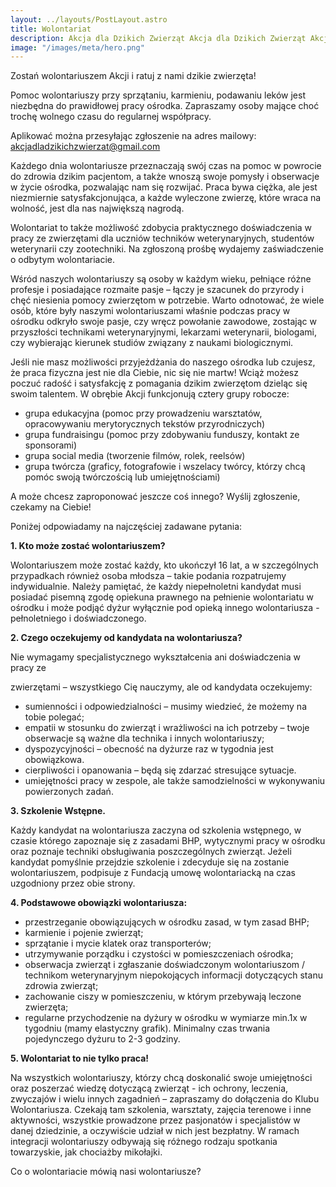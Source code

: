 ```yaml
---
layout: ../layouts/PostLayout.astro
title: Wolontariat
description: Akcja dla Dzikich Zwierząt Akcja dla Dzikich Zwierząt Akcja dla Dzikich Zwierząt 
image: "/images/meta/hero.png"
---
```


Zostań wolontariuszem Akcji i ratuj z nami dzikie zwierzęta!

Pomoc wolontariuszy przy sprzątaniu, karmieniu, podawaniu leków jest niezbędna do prawidłowej pracy ośrodka. Zapraszamy osoby mające choć trochę wolnego czasu do regularnej współpracy.

Aplikować można przesyłając zgłoszenie na adres mailowy: akcjadladzikichzwierzat@gmail.com

Każdego dnia wolontariusze przeznaczają swój czas na pomoc w powrocie do zdrowia dzikim pacjentom, a także wnoszą swoje pomysły i obserwacje w życie ośrodka, pozwalając nam się rozwijać. Praca bywa ciężka, ale jest niezmiernie satysfakcjonująca, a każde wyleczone zwierzę, które wraca na wolność, jest dla nas największą nagrodą.

Wolontariat to także możliwość zdobycia praktycznego doświadczenia w pracy ze zwierzętami dla uczniów techników weterynaryjnych, studentów weterynarii czy zootechniki. Na zgłoszoną prośbę wydajemy zaświadczenie o odbytym wolontariacie.

Wśród naszych wolontariuszy są osoby w każdym wieku, pełniące różne profesje i posiadające rozmaite pasje – łączy je szacunek do przyrody i chęć niesienia pomocy zwierzętom w potrzebie. Warto odnotować, że wiele osób, które były naszymi wolontariuszami właśnie podczas pracy w ośrodku odkryło swoje pasje, czy wręcz powołanie zawodowe, zostając w przyszłości technikami weterynaryjnymi, lekarzami weterynarii, biologami, czy wybierając kierunek studiów związany z naukami biologicznymi.

Jeśli nie masz możliwości przyjeżdżania do naszego ośrodka lub czujesz, że praca fizyczna jest nie dla Ciebie, nic się nie martw! Wciąż możesz poczuć radość i satysfakcję z pomagania dzikim zwierzętom dzieląc się swoim talentem. W obrębie Akcji funkcjonują cztery grupy robocze:

- grupa edukacyjna (pomoc przy prowadzeniu warsztatów, opracowywaniu merytorycznych tekstów przyrodniczych)
- grupa fundraisingu (pomoc przy zdobywaniu funduszy, kontakt ze sponsorami)
- grupa social media (tworzenie filmów, rolek, reelsów)
- grupa twórcza (graficy, fotografowie i wszelacy twórcy, którzy chcą pomóc swoją twórczością lub umiejętnościami)

A może chcesz zaproponować jeszcze coś innego? Wyślij zgłoszenie, czekamy na Ciebie!

Poniżej odpowiadamy na najczęściej zadawane pytania:

**1. Kto może zostać wolontariuszem?**

Wolontariuszem może zostać każdy, kto ukończył 16 lat, a w szczególnych przypadkach również osoba młodsza – takie podania rozpatrujemy indywidualnie. Należy pamiętać, że każdy niepełnoletni kandydat musi posiadać pisemną zgodę opiekuna prawnego na pełnienie wolontariatu w ośrodku i może podjąć dyżur wyłącznie pod opieką innego wolontariusza - pełnoletniego i doświadczonego.

**2. Czego oczekujemy od kandydata na wolontariusza?**

Nie wymagamy specjalistycznego wykształcenia ani doświadczenia w pracy ze

zwierzętami – wszystkiego Cię nauczymy, ale od kandydata oczekujemy:

- sumienności i odpowiedzialności – musimy wiedzieć, że możemy na tobie polegać;
- empatii w stosunku do zwierząt i wrażliwości na ich potrzeby – twoje obserwacje są ważne dla technika i innych wolontariuszy;
- dyspozycyjności – obecność na dyżurze raz w tygodnia jest obowiązkowa.
- cierpliwości i opanowania – będą się zdarzać stresujące sytuacje.
- umiejętności pracy w zespole, ale także samodzielności w wykonywaniu powierzonych zadań.

**3. Szkolenie Wstępne.**

Każdy kandydat na wolontariusza zaczyna od szkolenia wstępnego, w czasie którego zapoznaje się z zasadami BHP, wytycznymi pracy w ośrodku oraz poznaje techniki obsługiwania poszczególnych zwierząt. Jeżeli kandydat pomyślnie przejdzie szkolenie i zdecyduje się na zostanie wolontariuszem, podpisuje z Fundacją umowę wolontariacką na czas uzgodniony przez obie strony.

**4. Podstawowe obowiązki wolontariusza:**

- przestrzeganie obowiązujących w ośrodku zasad, w tym zasad BHP;
- karmienie i pojenie zwierząt;
- sprzątanie i mycie klatek oraz transporterów;
- utrzymywanie porządku i czystości w pomieszczeniach ośrodka;
- obserwacja zwierząt i zgłaszanie doświadczonym wolontariuszom / technikom weterynaryjnym niepokojących informacji dotyczących stanu zdrowia zwierząt;
- zachowanie ciszy w pomieszczeniu, w którym przebywają leczone zwierzęta;
- regularne przychodzenie na dyżury w ośrodku w wymiarze min.1x w tygodniu (mamy elastyczny grafik). Minimalny czas trwania pojedynczego dyżuru to 2-3 godziny.

**5. Wolontariat to nie tylko praca!**

Na wszystkich wolontariuszy, którzy chcą doskonalić swoje umiejętności oraz poszerzać wiedzę dotyczącą zwierząt - ich ochrony, leczenia, zwyczajów i wielu innych zagadnień – zapraszamy do dołączenia do Klubu Wolontariusza. Czekają tam szkolenia, warsztaty, zajęcia terenowe i inne aktywności, wszystkie prowadzone przez pasjonatów i specjalistów w danej dziedzinie, a oczywiście udział w nich jest bezpłatny. W ramach integracji wolontariuszy odbywają się różnego rodzaju spotkania towarzyskie, jak chociażby mikołajki.

Co o wolontariacie mówią nasi wolontariusze?